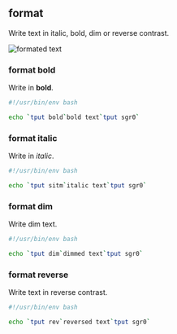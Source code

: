 ## format

Write text in italic, bold, dim or reverse contrast.

![formated text](images/format.png)

### format bold

Write in **bold**.

```bash
#!/usr/bin/env bash

echo `tput bold`bold text`tput sgr0`
```

### format italic

Write in *italic*.

```bash
#!/usr/bin/env bash

echo `tput sitm`italic text`tput sgr0`
```

### format dim

Write dim text.

```bash
#!/usr/bin/env bash

echo `tput dim`dimmed text`tput sgr0`
```

### format reverse

Write text in reverse contrast.

```bash
#!/usr/bin/env bash

echo `tput rev`reversed text`tput sgr0`
```